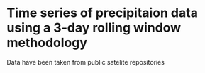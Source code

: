 # Time series of precipitaion data using a 3-day rolling window methodology

Data have been taken from public satelite repositories 
